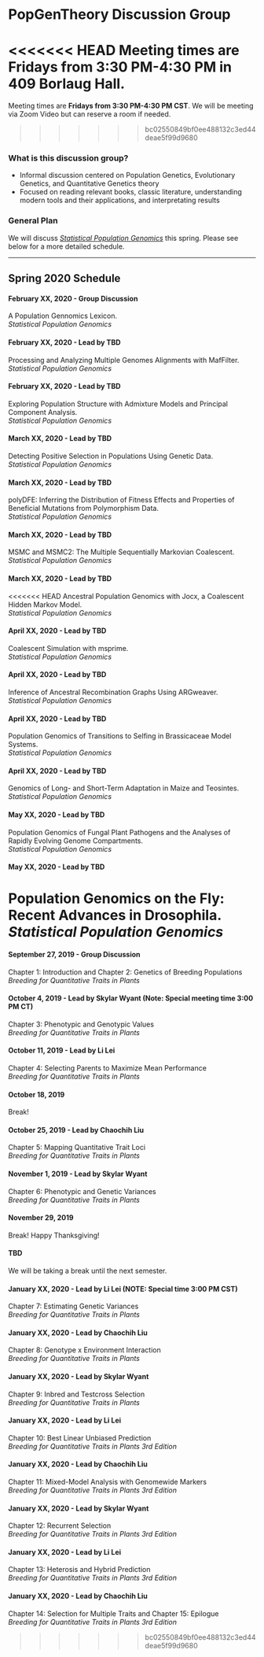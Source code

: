 # PopGenTheory Discussion Group

<<<<<<< HEAD
Meeting times are **Fridays from 3:30 PM-4:30 PM** in 409 Borlaug Hall.
=======
Meeting times are **Fridays from 3:30 PM-4:30 PM CST**. We will be meeting via Zoom Video but can reserve a room if needed.
>>>>>>> bc02550849bf0ee488132c3ed44deae5f99d9680

### What is this discussion group?

- Informal discussion centered on Population Genetics, Evolutionary Genetics, and Quantitative Genetics theory
- Focused on reading relevant books, classic literature, understanding modern tools and their applications, and interpretating results

### General Plan

We will discuss [*Statistical Population Genomics*](https://link.springer.com/book/10.1007/978-1-0716-0199-0) this spring. Please see below for a more detailed schedule.

---

## Spring 2020 Schedule

#### February XX, 2020 - Group Discussion

A Population Gennomics Lexicon.<br/>
*Statistical Population Genomics*

#### February XX, 2020 - Lead by TBD

Processing and Analyzing Multiple Genomes Alignments with MafFilter.<br/>
*Statistical Population Genomics*

#### February XX, 2020 - Lead by TBD

Exploring Population Structure with Admixture Models and Principal Component Analysis.<br/>
*Statistical Population Genomics*

#### March XX, 2020 - Lead by TBD

Detecting Positive Selection in Populations Using Genetic Data.<br/>
*Statistical Population Genomics*

#### March XX, 2020 - Lead by TBD

polyDFE: Inferring the Distribution of Fitness Effects and Properties of Beneficial Mutations from Polymorphism Data.<br/>
*Statistical Population Genomics*

#### March XX, 2020 - Lead by TBD

MSMC and MSMC2: The Multiple Sequentially Markovian Coalescent.<br/>
*Statistical Population Genomics*

#### March XX, 2020 - Lead by TBD

<<<<<<< HEAD
Ancestral Population Genomics with Jocx, a Coalescent Hidden Markov Model.<br/>
*Statistical Population Genomics*

#### April XX, 2020 - Lead by TBD

Coalescent Simulation with msprime.<br/>
*Statistical Population Genomics*

#### April XX, 2020 - Lead by TBD

Inference of Ancestral Recombination Graphs Using ARGweaver.<br/>
*Statistical Population Genomics*

#### April XX, 2020 - Lead by TBD

Population Genomics of Transitions to Selfing in Brassicaceae Model Systems.<br/>
*Statistical Population Genomics*

#### April XX, 2020 - Lead by TBD

Genomics of Long- and Short-Term Adaptation in Maize and Teosintes.<br/>
*Statistical Population Genomics*

#### May XX, 2020 - Lead by TBD

Population Genomics of Fungal Plant Pathogens and the Analyses of Rapidly Evolving Genome Compartments.<br/>
*Statistical Population Genomics*

#### May XX, 2020 - Lead by TBD

Population Genomics on the Fly: Recent Advances in Drosophila.<br/>
*Statistical Population Genomics*
=======
#### September 27, 2019 - Group Discussion
Chapter 1: Introduction and Chapter 2: Genetics of Breeding Populations<br/>
*Breeding for Quantitative Traits in Plants*

#### October 4, 2019 - Lead by Skylar Wyant (Note: Special meeting time 3:00 PM CT)
Chapter 3: Phenotypic and Genotypic Values<br/>
*Breeding for Quantitative Traits in Plants*

#### October 11, 2019 - Lead by Li Lei
Chapter 4: Selecting Parents to Maximize Mean Performance<br/>
*Breeding for Quantitative Traits in Plants*

#### October 18, 2019
Break!

#### October 25, 2019 - Lead by Chaochih Liu
Chapter 5: Mapping Quantitative Trait Loci<br/>
*Breeding for Quantitative Traits in Plants*

#### November 1, 2019 - Lead by Skylar Wyant
Chapter 6: Phenotypic and Genetic Variances<br/>
*Breeding for Quantitative Traits in Plants*

#### November 29, 2019
Break! Happy Thanksgiving!

#### TBD
We will be taking a break until the next semester.

#### January XX, 2020 - Lead by Li Lei (NOTE: Special time 3:00 PM CST)
Chapter 7: Estimating Genetic Variances<br/>
*Breeding for Quantitative Traits in Plants*

#### January XX, 2020 - Lead by Chaochih Liu
Chapter 8: Genotype x Environment Interaction<br/>
*Breeding for Quantitative Traits in Plants*

#### January XX, 2020 - Lead by Skylar Wyant
Chapter 9: Inbred and Testcross Selection<br/>
*Breeding for Quantitative Traits in Plants*

#### January XX, 2020 - Lead by Li Lei
Chapter 10: Best Linear Unbiased Prediction<br/>
*Breeding for Quantitative Traits in Plants 3rd Edition*

#### January XX, 2020 - Lead by Chaochih Liu
Chapter 11: Mixed-Model Analysis with Genomewide Markers<br/>
*Breeding for Quantitative Traits in Plants 3rd Edition*

#### January XX, 2020 - Lead by Skylar Wyant
Chapter 12: Recurrent Selection<br/>
*Breeding for Quantitative Traits in Plants 3rd Edition*

#### January XX, 2020 - Lead by Li Lei
Chapter 13: Heterosis and Hybrid Prediction<br/>
*Breeding for Quantitative Traits in Plants 3rd Edition*

#### January XX, 2020 - Lead by Chaochih Liu
Chapter 14: Selection for Multiple Traits and Chapter 15: Epilogue<br/>
*Breeding for Quantitative Traits in Plants 3rd Edition*
>>>>>>> bc02550849bf0ee488132c3ed44deae5f99d9680
